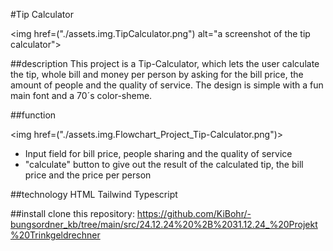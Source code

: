 #Tip Calculator

<img href=("./assets.img.TipCalculator.png") alt="a screenshot of the tip calculator">

##description
This project is a Tip-Calculator, which lets the user calculate the tip, whole bill and money per person by asking for the bill price, the amount of people and the quality of service. The design is simple with a fun main font and a 70´s color-sheme.

##function

<img href=("./assets.img.Flowchart_Project_Tip-Calculator.png")>

- Input field for bill price, people sharing and the quality of service
- "calculate" button to give out the result of the calculated tip, the bill price and the price per person

##technology
HTML
Tailwind
Typescript

##install
clone this repository: https://github.com/KiBohr/-bungsordner_kb/tree/main/src/24.12.24%20%2B%2031.12.24_%20Projekt%20Trinkgeldrechner
